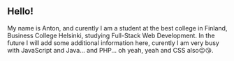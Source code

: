 ## Hello!
My name is Anton, and curently I am a student at the best college in Finland, 
Business College Helsinki, studying Full-Stack Web Development.
In the future I will add some additional information here, curently I am very busy
with JavaScript and Java... and PHP... oh yeah, yeah and CSS also😉😘.
